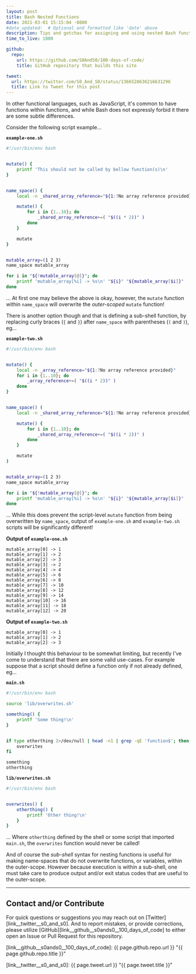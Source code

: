 ```yaml
---
layout: post
title: Bash Nested Functions
date: 2021-03-01 15:15:04 -0800
#date_updated:  # Optional and formatted like 'date' above
description: Tips and gotchas for assigning and using nested Bash functions
time_to_live: 1800

github:
  repo:
    url: https://github.com/S0AndS0/100-days-of-code/
    title: GitHub repository that builds this site

tweet:
  url: https://twitter.com/S0_And_S0/status/1366528636216631296
  title: Link to Tweet for this post
---
```



In other functional languages, such as JavaScript, it's common to have functions within functions, and while Bash does not expressly forbid it there are some subtle differences.


Consider the following script example...


**`example-one.sh`**


```bash
#!/usr/bin/env bash


mutate() {
    printf 'This should not be called by bellow function(s)\n'
}


name_space() {
    local -n _shared_array_reference="${1:?No array reference provided}"

    mutate() {
        for i in {1..10}; do
            _shared_array_reference+=( "$((i * 2))" )
        done
    }

    mutate
}


mutable_array=(1 2 3)
name_space mutable_array

for i in "${!mutable_array[@]}"; do
    printf 'mutable_array[%i] -> %s\n' "${i}" "${mutable_array[$i]}"
done
```


... At first one may believe the above is okay, however, the `mutate` function within `name_space` will overwrite the _outer-scoped_ `mutate` function!


There is another option though and that is defining a sub-shell function, by replacing curly braces (`{` and `}`) after `name_space` with parentheses (`(` and `)`), eg...


**`example-two.sh`**


```bash
#!/usr/bin/env bash


mutate() {
    local -n _array_reference="${1:?No array reference provided}"
    for i in {1..10}; do
        _array_reference+=( "$((i * 2))" )
    done
}


name_space() (
    local -n _shared_array_reference="${1:?No array reference provided}"

    mutate() {
        for i in {1..10}; do
            _shared_array_reference+=( "$((i * 2))" )
        done
    }

    mutate
)


mutable_array=(1 2 3)
name_space mutable_array

for i in "${!mutable_array[@]}"; do
    printf 'mutable_array[%i] -> %s\n' "${i}" "${mutable_array[$i]}"
done
```


... While this does prevent the script-level `mutate` function from being overwritten by `name_space`, output of `example-one.sh` and `example-two.sh` scripts will be significantly different!


**Output of `example-one.sh`**


```text
mutable_array[0] -> 1
mutable_array[1] -> 2
mutable_array[2] -> 3
mutable_array[3] -> 2
mutable_array[4] -> 4
mutable_array[5] -> 6
mutable_array[6] -> 8
mutable_array[7] -> 10
mutable_array[8] -> 12
mutable_array[9] -> 14
mutable_array[10] -> 16
mutable_array[11] -> 18
mutable_array[12] -> 20
```


**Output of `example-two.sh`**


```text
mutable_array[0] -> 1
mutable_array[1] -> 2
mutable_array[2] -> 3
```


Initially I thought this behaviour to be somewhat limiting, but recently I've come to understand that there are some valid use-cases. For example suppose that a script should define a function only if not already defined, eg...


**`main.sh`**


```bash
#!/usr/bin/env bash

source 'lib/overwrites.sh'

something() {
    printf 'Some thing!\n'
}


if type otherthing 2>/dev/null | head -n1 | grep -qE 'function$'; then
    overwrites
fi

something
otherthing
```


**`lib/overwrites.sh`**


```bash
#!/usr/bin/env bash


overwrites() {
    otherthing() {
        printf 'Other thing!\n'
    }
}
```


... Where `otherthing` defined by the shell or some script that imported `main.sh`, the `overwrites` function would never be called!


And of course the _sub-shell_ syntax for nesting functions is useful for making name-spaces that do not overwrite functions, or variables, within the outer-scope. However because execution is within a sub-shell, one must take care to produce output and/or exit status codes that are useful to the outer-scope.


______


## Contact and/or Contribute
[heading__contact_andor_contribute]: #contact-andor-contribute


For quick questions or suggestions you may reach out on [Twitter][link__twitter__s0_and_s0]. And to report mistakes, or provide corrections, please utilize [GitHub][link__github__s0ands0__100_days_of_code] to either open an Issue or Pull Request for this repository.



[link__github__s0ands0__100_days_of_code]: {{ page.github.repo.url }} "{{ page.github.repo.title }}"

[link__twitter__s0_and_s0]: {{ page.tweet.url }} "{{ page.tweet.title }}"


